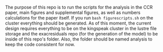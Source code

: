 The purpose of this repo is to run the scripts for the analysis in the CCR paper, main figures and supplemental figures, as well as numbers calculations for the paper itself.  If you run `bash figurescripts.sh` on the cluster everything should be generated.  As of this moment, the current design requires everything to be on the kingspeak cluster in the lustre file storage and the exacresiduals repo (for the generation of the model) to be inside of this repo's folder.  Also, the folder should be named analysis to keep the code consistent for now.

